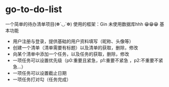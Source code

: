 # go-to-do-list
一个简单的待办清单项目(❁´◡`❁)
使用的框架：Gin
未使用数据库hhh
😁😁😁
基本功能
- 用户注册与登录，提供基础的用户资料填写（昵称、头像等）
- 创建一个清单（清单需要有标题）以及清单的获取，删除，修改
- 向某个清单中添加一个任务，以及任务的获取，删除，修改
- 一项任务可以设置优先级（p0:重要且紧急，p1:重要不紧急 ，p2:不重要不紧急...）
- 一项任务可以设置截止日期
- 一项任务打对勾（任务完成）
